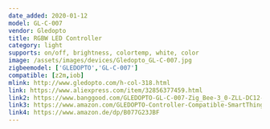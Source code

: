 ```yaml
---
date_added: 2020-01-12
model: GL-C-007
vendor: Gledopto
title: RGBW LED Controller 
category: light
supports: on/off, brightness, colortemp, white, color
image: /assets/images/devices/Gledopto_GL-C-007.jpg
zigbeemodel: ['GLEDOPTO','GL-C-007']
compatible: [z2m,iob]
mlink: http://www.gledopto.com/h-col-318.html
link: https://www.aliexpress.com/item/32856377459.html
link2: https://www.banggood.com/GLEDOPTO-GL-C-007-Zig_Bee-3_0-ZLL-DC12-24V-RGBW-LED-Strip-Dimmer-Controller-Work-with-Philip-Hue-p-1471008.html
link3: https://www.amazon.com/GLEDOPTO-Controller-Compatible-SmartThings-Lightify/dp/B07X8V8TBR
link4: https://www.amazon.de/dp/B077G23JBF
---
```

